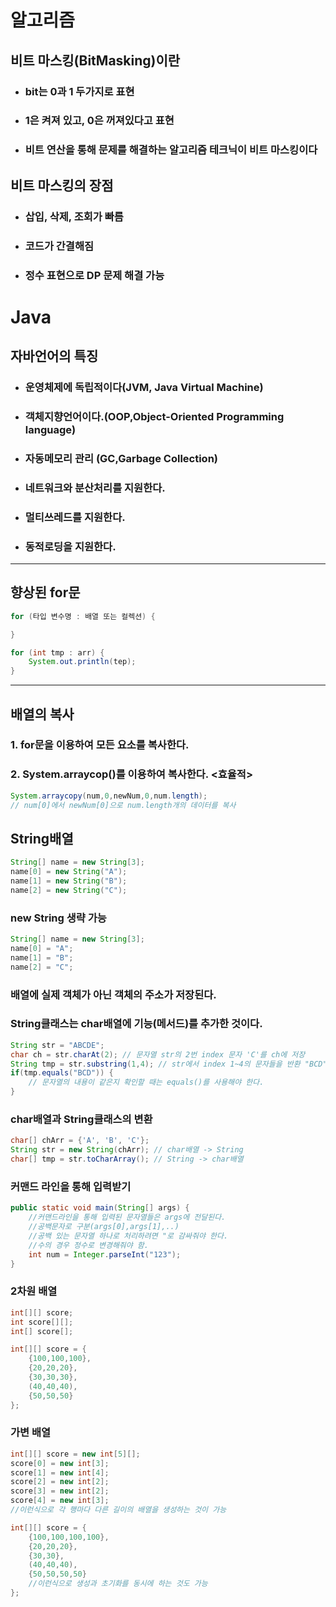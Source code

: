# 알고리즘

## 비트 마스킹(BitMasking)이란
* ### bit는 0과 1 두가지로 표현
* ### 1은 켜져 있고, 0은 꺼져있다고 표현
* ### 비트 연산을 통해 문제를 해결하는 알고리즘 테크닉이 비트 마스킹이다

## 비트 마스킹의 장점
* ### 삽입, 삭제, 조회가 빠름
* ### 코드가 간결해짐
* ### 정수 표현으로 DP 문제 해결 가능


# Java
## 자바언어의 특징
* ### 운영체제에 독립적이다(JVM, Java Virtual Machine)
* ### 객체지향언어이다.(OOP,Object-Oriented Programming language)
* ### 자동메모리 관리 (GC,Garbage Collection)
* ### 네트워크와 분산처리를 지원한다.
* ### 멀티쓰레드를 지원한다.
* ### 동적로딩을 지원한다.

----
## 향상된 for문
```java
for (타입 변수명 : 배열 또는 컬렉션) {

}

for (int tmp : arr) {
    System.out.println(tep);
}
```

----


## 배열의 복사
### 1. for문을 이용하여 모든 요소를 복사한다.
### 2. System.arraycop()를 이용하여 복사한다. <효율적>

```java
System.arraycopy(num,0,newNum,0,num.length);
// num[0]에서 newNum[0]으로 num.length개의 데이터를 복사
```

## String배열

```java
String[] name = new String[3];
name[0] = new String("A");
name[1] = new String("B");
name[2] = new String("C");
```
### new String 생략 가능
```java
String[] name = new String[3];
name[0] = "A";
name[1] = "B";
name[2] = "C";
```
### 배열에 실제 객체가 아닌 객체의 주소가 저장된다.

### String클래스는 char배열에 기능(메서드)를 추가한 것이다.

```java
String str = "ABCDE";
char ch = str.charAt(2); // 문자열 str의 2번 index 문자 'C'를 ch에 저장
String tmp = str.substring(1,4); // str에서 index 1~4의 문자들을 반환 "BCD"
if(tmp.equals("BCD")) {
    // 문자열의 내용이 같은지 확인할 때는 equals()를 사용해야 한다.
}
```

### char배열과 String클래스의 변환
```java
char[] chArr = {'A', 'B', 'C'};
String str = new String(chArr); // char배열 -> String
char[] tmp = str.toCharArray(); // String -> char배열
```

### 커맨드 라인을 통해 입력받기
```java
public static void main(String[] args) {
    //커맨드라인을 통해 입력된 문자열들은 args에 전달된다.
    //공백문자로 구분(args[0],args[1],..)
    //공백 있는 문자열 하나로 처리하려면 "로 감싸줘야 한다.
    //수의 경우 정수로 변경해줘야 함.
    int num = Integer.parseInt("123");
}
```
### 2차원 배열
```java
int[][] score;
int score[][];
int[] score[];

int[][] score = {
    {100,100,100},
    {20,20,20},
    {30,30,30},
    (40,40,40),
    {50,50,50}
};
```

### 가변 배열
```java
int[][] score = new int[5][];
score[0] = new int[3];
score[1] = new int[4];
score[2] = new int[2];
score[3] = new int[2];
score[4] = new int[3];
//이런식으로 각 행마다 다른 길이의 배열을 생성하는 것이 가능

int[][] score = {
    {100,100,100,100},
    {20,20,20},
    {30,30},
    (40,40,40),
    {50,50,50,50}
    //이런식으로 생성과 초기화를 동시에 하는 것도 가능
};
```

